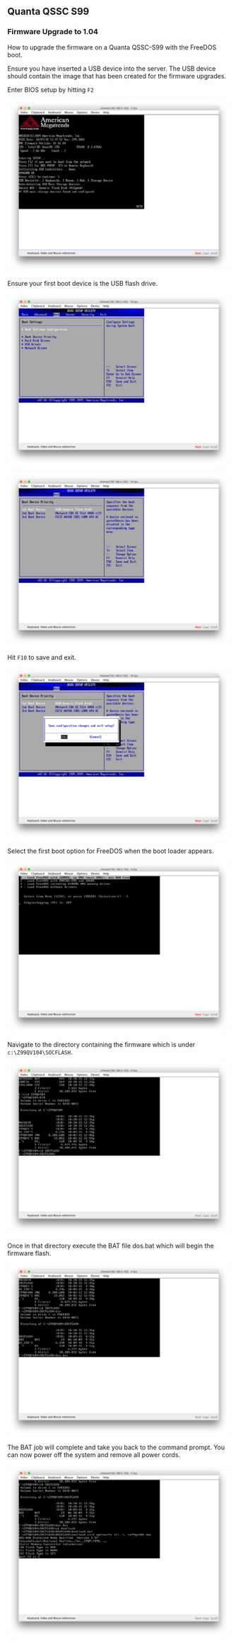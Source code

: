## Quanta QSSC S99

### Firmware Upgrade to 1.04
How to upgrade the firmware on a Quanta QSSC-S99 with the FreeDOS boot.

Ensure you have inserted a USB device into the server. 
The USB device should contain the image that has been created for the firmware upgrades.

Enter BIOS setup by hitting `F2`

![](../_static/img/quanta_fw_104_udpdate_01.png)

Ensure your first boot device is the USB flash drive.

![](../_static/img/quanta_fw_104_udpdate_02.png)

![](../_static/img/quanta_fw_104_udpdate_03.png)

Hit `F10` to save and exit.

![](../_static/img/quanta_fw_104_udpdate_04.png)

Select the first boot option for FreeDOS when the boot loader appears.

![](../_static/img/quanta_fw_104_udpdate_05.png)

Navigate to the directory containing the firmware which is under `c:\Z99QV104\SOCFLASH`.

![](../_static/img/quanta_fw_104_udpdate_07.png)

Once in that directory execute the BAT file dos.bat which will begin the firmware flash.

![](../_static/img/quanta_fw_104_udpdate_08.png)

The BAT job will complete and take you back to the command prompt.  You can now power off the system and remove all power cords.

![](../_static/img/quanta_fw_104_udpdate_10.png)

